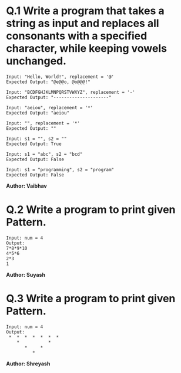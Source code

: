 # Q.1 Write a program that takes a string as input and replaces all consonants with a specified character, while keeping vowels unchanged.
```
Input: "Hello, World!", replacement = '@'
Expected Output: "@e@@o, @o@@@!"

Input: "BCDFGHJKLMNPQRSTVWXYZ", replacement = '-'
Expected Output: "---------------------"

Input: "aeiou", replacement = '*'
Expected Output: "aeiou"

Input: "", replacement = '*'
Expected Output: ""

Input: s1 = "", s2 = ""
Expected Output: True

Input: s1 = "abc", s2 = "bcd"
Expected Output: False

Input: s1 = "programming", s2 = "program"
Expected Output: False
```
**Author: Vaibhav**

# Q.2 Write a program to print given Pattern.
```
Input: num = 4
Output:
7*8*9*10
4*5*6
2*3
1  
```
**Author: Suyash**

# Q.3 Write a program to print given Pattern.
```
Input: num = 4
Output:
 *  *  *  *  *  *  *
    *           *
       *     *
          *
```
**Author: Shreyash**
